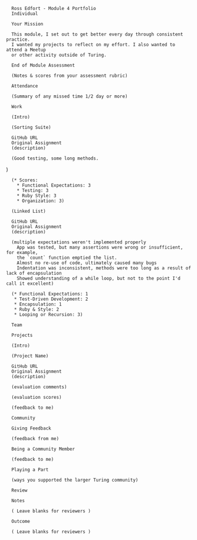       Ross Edfort - Module 4 Portfolio
      Individual

      Your Mission

      This module, I set out to get better every day through consistent practice.
      I wanted my projects to reflect on my effort. I also wanted to attend a Meetup
      or other activity outside of Turing. 

      End of Module Assessment

      (Notes & scores from your assessment rubric)

      Attendance

      (Summary of any missed time 1/2 day or more)

      Work

      (Intro)

      (Sorting Suite)

      GitHub URL
      Original Assignment
      (description)

      (Good testing, some long methods.
)

      (* Scores:
        * Functional Expectations: 3
        * Testing: 3
        * Ruby Style: 3
        * Organization: 3)

      (Linked List)

      GitHub URL
      Original Assignment
      (description)

      (multiple expectations weren't implemented properly
        App was tested, but many assertions were wrong or insufficient, for example,
        the `count` function emptied the list.
        Almost no re-use of code, ultimately caused many bugs
        Indentation was inconsistent, methods were too long as a result of lack of encapsulation
        Showed understanding of a while loop, but not to the point I'd call it excellent)

      (* Functional Expectations: 1
       * Test-Driven Development: 2
       * Encapsulation: 1
       * Ruby & Style: 2
       * Looping or Recursion: 3)

      Team

      Projects

      (Intro)

      (Project Name)

      GitHub URL
      Original Assignment
      (description)

      (evaluation comments)

      (evaluation scores)

      (feedback to me)

      Community

      Giving Feedback

      (feedback from me)

      Being a Community Member

      (feedback to me)

      Playing a Part

      (ways you supported the larger Turing community)

      Review

      Notes

      ( Leave blanks for reviewers )

      Outcome

      ( Leave blanks for reviewers )
